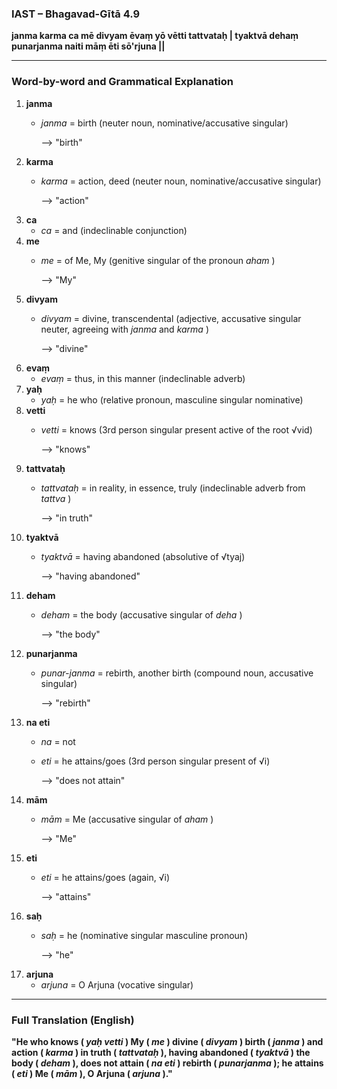 ### **IAST – Bhagavad-Gītā 4.9**

**janma karma ca mē divyam ēvaṃ yō vētti tattvataḥ |
tyaktvā dehaṃ punarjanma naiti māṃ ēti sō'rjuna ||**

---

### **Word-by-word and Grammatical Explanation**

1. **janma**
   * *janma* = birth (neuter noun, nominative/accusative singular)

     ⟶ "birth"
2. **karma**
   * *karma* = action, deed (neuter noun, nominative/accusative singular)

     ⟶ "action"
3. **ca**
   * *ca* = and (indeclinable conjunction)
4. **me**
   * *me* = of Me, My (genitive singular of the pronoun  *aham* )

     ⟶ "My"
5. **divyam**
   * *divyam* = divine, transcendental (adjective, accusative singular neuter, agreeing with *janma* and  *karma* )

     ⟶ "divine"
6. **evaṃ**
   * *evaṃ* = thus, in this manner (indeclinable adverb)
7. **yaḥ**
   * *yaḥ* = he who (relative pronoun, masculine singular nominative)
8. **vetti**
   * *vetti* = knows (3rd person singular present active of the root √vid)

     ⟶ "knows"
9. **tattvataḥ**
   * *tattvataḥ* = in reality, in essence, truly (indeclinable adverb from  *tattva* )

     ⟶ "in truth"
10. **tyaktvā**
    * *tyaktvā* = having abandoned (absolutive of √tyaj)

      ⟶ "having abandoned"
11. **deham**
    * *deham* = the body (accusative singular of  *deha* )

      ⟶ "the body"
12. **punarjanma**
    * *punar-janma* = rebirth, another birth (compound noun, accusative singular)

      ⟶ "rebirth"
13. **na eti**
    * *na* = not
    * *eti* = he attains/goes (3rd person singular present of √i)

      ⟶ "does not attain"
14. **mām**
    * *mām* = Me (accusative singular of  *aham* )

      ⟶ "Me"
15. **eti**
    * *eti* = he attains/goes (again, √i)

      ⟶ "attains"
16. **saḥ**
    * *saḥ* = he (nominative singular masculine pronoun)

      ⟶ "he"
17. **arjuna**
    * *arjuna* = O Arjuna (vocative singular)

---

### **Full Translation (English)**

**"He who knows ( *yaḥ vetti* ) My ( *me* ) divine ( *divyam* ) birth ( *janma* ) and action ( *karma* ) in truth ( *tattvataḥ* ), having abandoned ( *tyaktvā* ) the body ( *deham* ), does not attain ( *na eti* ) rebirth ( *punarjanma* ); he attains ( *eti* ) Me ( *mām* ), O Arjuna ( *arjuna* )."**
